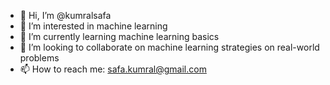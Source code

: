 - 👋 Hi, I’m @kumralsafa
- 👀 I’m interested in machine learning
- 🌱 I’m currently learning machine learning basics
- 💞️ I’m looking to collaborate on machine learning strategies on real-world problems
- 📫 How to reach me: safa.kumral@gmail.com

<!---
kumralsafa/kumralsafa is a ✨ special ✨ repository because its `README.md` (this file) appears on your GitHub profile.
You can click the Preview link to take a look at your changes.
--->
